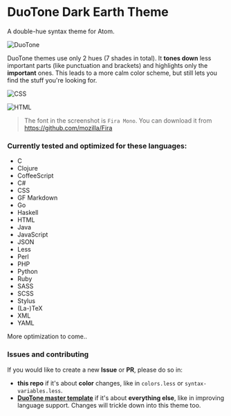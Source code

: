 # DuoTone Dark Earth Theme

A double-hue syntax theme for Atom.

<img alt="DuoTone" sizes="272px"
  src="https://cloud.githubusercontent.com/assets/378023/12064994/1384cd4a-b013-11e5-8444-65253721190a.png"
  srcset="https://cloud.githubusercontent.com/assets/378023/12064995/1386fbce-b013-11e5-8cb4-52f205e55c02.png 544w">

DuoTone themes use only 2 hues (7 shades in total). It __tones down__ less important parts (like punctuation and brackets) and highlights only the __important__ ones. This leads to a more calm color scheme, but still lets you find the stuff you're looking for.

<img alt="CSS" sizes="780px"
  src="https://cloud.githubusercontent.com/assets/378023/12064992/137fb094-b013-11e5-9f58-07661b3a841b.png"
  srcset="https://cloud.githubusercontent.com/assets/378023/12064993/138358d4-b013-11e5-8837-c874430c0fab.png 1560w">

<img alt="HTML" sizes="780px"
  src="https://cloud.githubusercontent.com/assets/378023/12064996/1389b918-b013-11e5-9859-647c4b1a41d6.png"
  srcset="https://cloud.githubusercontent.com/assets/378023/12064997/138a059e-b013-11e5-939a-7be86f5a0645.png 1560w">

> The font in the screenshot is `Fira Mono`. You can download it from https://github.com/mozilla/Fira


### Currently tested and optimized for these languages:

- C
- Clojure
- CoffeeScript
- C#
- CSS
- GF Markdown
- Go
- Haskell
- HTML
- Java
- JavaScript
- JSON
- Less
- Perl
- PHP
- Python
- Ruby
- SASS
- SCSS
- Stylus
- (La-)TeX
- XML
- YAML

More optimization to come..

### Issues and contributing

If you would like to create a new __Issue__ or __PR__, please do so in:

- __this repo__ if it's about __color__ changes, like in `colors.less` or `syntax-variables.less`.
- __[DuoTone master template](https://github.com/simurai/duotone-syntax)__ if it's about __everything else__, like in improving language support. Changes will trickle down into this theme too.
